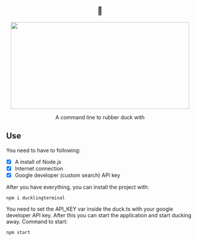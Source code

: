 <div align="center">
  
  ## 🦆
  
  <img src="https://media.giphy.com/media/4yOvWt3HrWw0INTFxj/giphy.gif" width="480" height="234">
  
  A command line to rubber duck with
</div>

## Use
You need to have to following:
- [x] A install of Node.js
- [x] Internet connection
- [x] Google developer (custom search) API key

After you have everything, you can install the project with:

```
npm i ducklingterminal
```

You need to set the API_KEY var inside the duck.ts with your google developer API key. After this you can start the application and start ducking away. Command to start:

```
npm start
```
